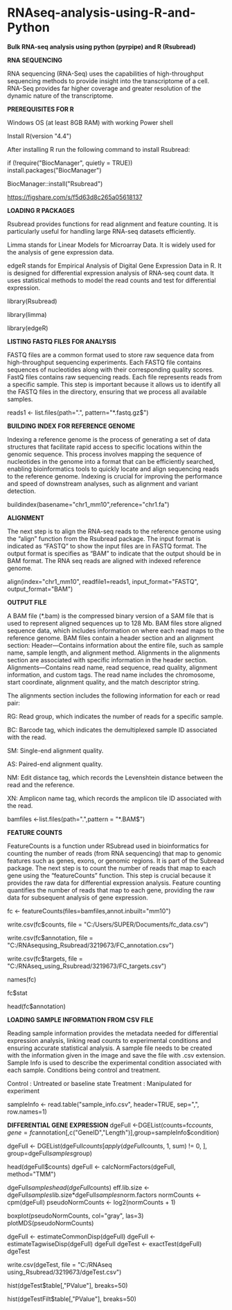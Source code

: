 # RNAseq-analysis-using-R-and-Python

**Bulk RNA-seq analysis using python (pyrpipe) and R (Rsubread)**

**RNA SEQUENCING**

RNA sequencing (RNA-Seq) uses the capabilities of high-throughput sequencing methods to provide insight into the transcriptome of a cell. 
RNA-Seq provides far higher coverage and greater resolution of the dynamic nature of the transcriptome. 

**PREREQUISITES FOR R**

 Windows OS (at least 8GB RAM) with working Power shell
 
 Install R(version "4.4")
 
 After installing R run the following command to install Rsubread:
 
 if (!require("BiocManager", quietly = TRUE))
 install.packages("BiocManager")
 
 BiocManager::install("Rsubread")

 https://figshare.com/s/f5d63d8c265a05618137 

**LOADING R PACKAGES**

Rsubread provides functions for read alignment and feature counting. It is particularly useful for handling large RNA-seq datasets efficiently.

Limma stands for Linear Models for Microarray Data. It is widely used for the analysis of gene expression data.

edgeR stands for Empirical Analysis of Digital Gene Expression Data in R. It is designed for differential expression analysis of RNA-seq count data. It uses statistical methods to model the read counts and test for differential expression.

library(Rsubread)

library(limma)

library(edgeR)

**LISTING FASTQ FILES FOR ANALYSIS**

FASTQ files are a common format used to store raw sequence data from high-throughput sequencing experiments. Each FASTQ file contains sequences of nucleotides along with their corresponding quality scores. 
FastQ files contains raw sequencing reads. Each file represents reads from a specific sample. 
This step is important because it allows us to identify all the FASTQ files in the directory, ensuring that we process all available samples.

reads1 <- list.files(path=".", pattern="*.fastq.gz$")

**BUILDING INDEX FOR REFERENCE GENOME**

Indexing a reference genome is the process of generating a set of data structures that facilitate rapid access to specific locations within the genomic sequence. 
This process involves mapping the sequence of nucleotides in the genome into a format that can be efficiently searched, enabling bioinformatics tools to quickly locate and align sequencing reads to the reference genome. Indexing is crucial for improving the performance and speed of downstream analyses, such as alignment and variant detection.

buildindex(basename="chr1_mm10",reference="chr1.fa")

**ALIGNMENT**

The next step is to align the RNA-seq reads to the reference genome using the “align” function from the Rsubread package.
The input format is indicated as “FASTQ” to show the input files are in FASTQ format.
The output format is specifies as “BAM” to indicate that the output should be in BAM format.
The RNA seq reads are aligned with indexed reference genome.

align(index="chr1_mm10", readfile1=reads1, input_format="FASTQ", output_format="BAM")

**OUTPUT FILE**

A BAM file (*.bam) is the compressed binary version of a SAM file that is used to represent aligned sequences up to 128 Mb.
BAM files store aligned sequence data, which includes information on where each read maps to the reference genome.
BAM files contain a header section and an alignment section:
Header—Contains information about the entire file, such as sample name, sample length, and alignment method. Alignments in the alignments section are associated with specific information in the header section.
Alignments—Contains read name, read sequence, read quality, alignment information, and custom tags. The read name includes the chromosome, start coordinate, alignment quality, and the match descriptor string.

The alignments section includes the following information for each or read pair:

RG: Read group, which indicates the number of reads for a specific sample.

BC: Barcode tag, which indicates the demultiplexed sample ID associated with the read.

SM: Single-end alignment quality.

AS: Paired-end alignment quality.

NM: Edit distance tag, which records the Levenshtein distance between the read and the reference.

XN: Amplicon name tag, which records the amplicon tile ID associated with the read.

bamfiles <-list.files(path=".",pattern = "*.BAM$")

**FEATURE COUNTS**

FeatureCounts is a function under RSubread used in bioinformatics for counting the number of reads (from RNA sequencing) that map to genomic features such as genes, exons, or genomic regions. It is part of the Subread package.
The next step is to count the number of reads that map to each gene using the “featureCounts” function.
This step is crucial because it provides the raw data for differential expression analysis. 
Feature counting quantifies the number of reads that map to each gene, providing the raw data for subsequent analysis of gene expression.

fc <- featureCounts(files=bamfiles,annot.inbuilt="mm10")

write.csv(fc$counts, file = "C:/Users/SUPER/Documents/fc_data.csv")

write.csv(fc$annotation, file = "C:/RNAsequsing_Rsubread/3219673/FC_annotation.csv")

write.csv(fc$targets, file = "C:/RNAseq_using_Rsubread/3219673/FC_targets.csv")

names(fc)

fc$stat

head(fc$annotation)

**LOADING SAMPLE INFORMATION FROM CSV FILE**

Reading sample information provides the metadata needed for differential expression analysis, linking read counts to experimental conditions and ensuring accurate statistical analysis.
A sample file needs to be created with the information given in the image and save the file with .csv extension.
Sample Info is used to describe the experimental condition associated with each sample. Conditions being control and treatment.

Control : Untreated or baseline state
Treatment : Manipulated for experiment

sampleInfo <- read.table("sample_info.csv", header=TRUE, sep=",", row.names=1)

**DIFFERENTIAL GENE EXPRESSION**
dgeFull <-DGEList(counts=fc$counts, gene=fc$annotation[,c("GeneID","Length")],group=sampleInfo$condition)

dgeFull <- DGEList(dgeFull$counts[apply(dgeFull$counts, 1, sum) != 0, ],
                   group=dgeFull$samples$group)
                   
head(dgeFull$counts)
dgeFull <- calcNormFactors(dgeFull, method="TMM")

dgeFull$samples
head(dgeFull$counts)
eff.lib.size <- dgeFull$samples$lib.size*dgeFull$samples$norm.factors
normCounts <- cpm(dgeFull)
pseudoNormCounts <- log2(normCounts + 1)

boxplot(pseudoNormCounts, col="gray", las=3)
plotMDS(pseudoNormCounts)

dgeFull <- estimateCommonDisp(dgeFull)
dgeFull <- estimateTagwiseDisp(dgeFull)
dgeFull
dgeTest <- exactTest(dgeFull)
dgeTest

write.csv(dgeTest, file = "C:/RNAseq using_Rsubread/3219673/dgeTest.csv")

hist(dgeTest$table[,"PValue"], breaks=50)

hist(dgeTestFilt$table[,"PValue"], breaks=50)


